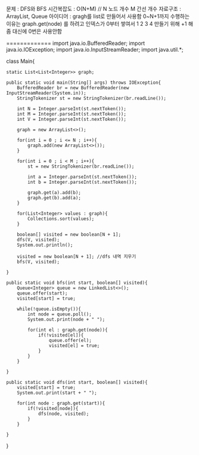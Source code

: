 문제 : DFS와 BFS
시간복잡도 : O(N+M) // N 노드 개수 M 간선 개수
자료구조 : ArrayList, Queue
아이디어 : gragh를 list로 만들어서 사용함 0~N+1까지 수행하는 이유는 graph.get(node) 를 하려고 인덱스가 0부터 쌓여서 1 2 3 4 만들기 위해 +1 해줌 대신에 0번은 사용안함

=============
import java.io.BufferedReader;
import java.io.IOException;
import java.io.InputStreamReader;
import java.util.*;

class Main{
    
    static List<List<Integer>> graph;

    public static void main(String[] args) throws IOException{
        BufferedReader br = new BufferedReader(new InputStreamReader(System.in));
        StringTokenizer st = new StringTokenizer(br.readLine());

        int N = Integer.parseInt(st.nextToken());
        int M = Integer.parseInt(st.nextToken());
        int V = Integer.parseInt(st.nextToken());

        graph = new ArrayList<>();

        for(int i = 0 ; i <= N ; i++){
            graph.add(new ArrayList<>());
        }

        for(int i = 0 ; i < M ; i++){
            st = new StringTokenizer(br.readLine());
            
            int a = Integer.parseInt(st.nextToken());
            int b = Integer.parseInt(st.nextToken());

            graph.get(a).add(b);
            graph.get(b).add(a);
        }

        for(List<Integer> values : graph){
            Collections.sort(values);
        }

        boolean[] visited = new boolean[N + 1];
        dfs(V, visited);
        System.out.println();
        
        visited = new boolean[N + 1]; //dfs 내역 지우기
        bfs(V, visited);
        
    }

    public static void bfs(int start, boolean[] visited){
        Queue<Integer> queue = new LinkedList<>();
        queue.offer(start);
        visited[start] = true;

        while(!queue.isEmpty()){
            int node = queue.poll();
            System.out.print(node + " ");

            for(int el : graph.get(node)){
                if(!visited[el]){
                    queue.offer(el);
                    visited[el] = true;
                }
            }
        }

    }

    public static void dfs(int start, boolean[] visited){
        visited[start] = true;
        System.out.print(start + " ");
        
        for(int node : graph.get(start)){
            if(!visited[node]){
                dfs(node, visited);
            }
        }

    }

}
